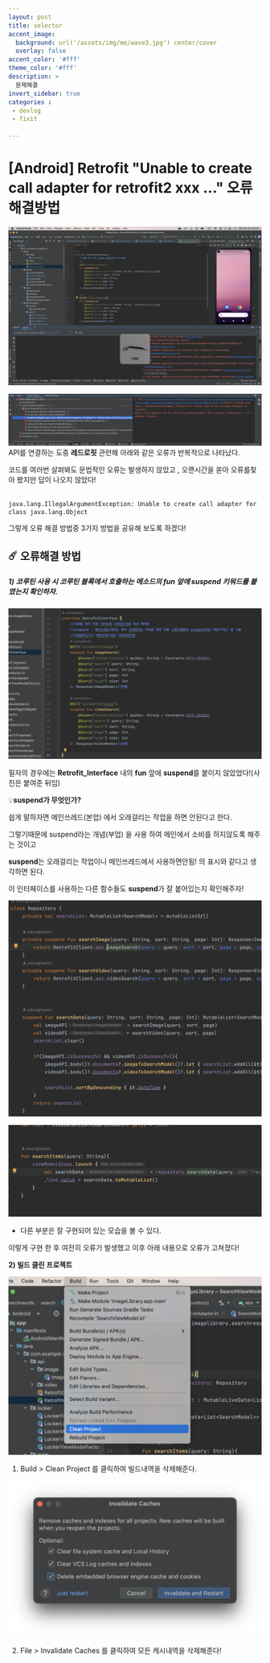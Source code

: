 ```yaml
---
layout: post
title: selector 
accent_image: 
  background: url('/assets/img/me/wave3.jpg') center/cover
  overlay: false
accent_color: '#fff'
theme_color: '#fff'
description: >
  문제해결
invert_sidebar: true
categories :
 - devlog	
 - fixit

---
```


# [Android] Retrofit "Unable to create call adapter for retrofit2 xxx ..." 오류 해결방법

![builderror](../../../assets/img/blog/builderror.png)

![retrofit2](../../../assets/img/blog/retrofit2.png)API를 연결하는 도중 **레드로핏** 관련해  아래와 같은 오류가 반복적으로 나타났다.

코드를 여러번 살펴봐도 문법적인 오류는 발생하지 않았고 , 오랜시간을 쏟아 오류를찾아 봤지만 답이 나오지 않았다!

```

java.lang.IllegalArgumentException: Unable to create call adapter for class java.lang.Object

```



그렇게 오류 해결 방법중 3가지 방법을 공유해 보도록 하겠다! 

## ☄️ **오류해결 방법**

##### **1) 코루틴 사용 시 코루틴 블록에서 호출하는 메소드의 fun 앞에 suspend 키워드를 붙였는지 확인하자.** 

![스크린샷 2023-09-25 오후 8.58.10](../../../assets/img/blog/retrofit1.png)

필자의 경우에는 **Retrofit_Interface** 내의 **fun** 앞에 **suspend**를 붙이지 않았었다!(사진은 붙여준 뒤임)



💡**suspend가 무엇인가?** 

쉽게 말하자면  메인쓰레드(본업) 에서 오래걸리는 작업을 하면 안된다고 한다. 

그렇기때문에 suspend라는 개념(부업) 을 사용 하여 메인에서 소비를 하지않도록 해주는 것이고 

 **suspend**는 오래걸리는 작업이니 메인쓰레드에서 사용하면안됨! 의 표시와 같다고 생각하면 된다.



이 인터페이스를 사용하는 다른 함수들도 **suspend**가 잘 붙어있는지 확인해주자!

![retrofit4](../../../assets/img/blog/retrofit4.png)

![retrofit3](../../../assets/img/blog/retrofit3.png)

* 다른 부분은 잘 구현되어 있는 모습을 볼 수 있다.

이렇게 구현 한 후 여전히 오류가 발생했고 이후 아래 내용으로 오류가 고쳐졌다!

**2) 빌드 클린 프로젝트**

![retrofit5](../../../assets/img/blog/retrofit5.png)

1. Build > Clean Project 를 클릭하여 빌드내역을 삭제해준다.

![retrofit6](../../../assets/img/blog/retrofit6.png)

2. File > Invalidate Caches 를 클릭하여 모든 캐시내역을 삭제해준다!

